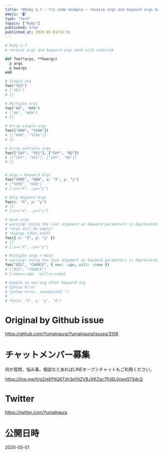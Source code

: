 ```yaml
---
title: "#Ruby 2.7 – Try code example – receive args and keyword args both with"
emoji: "🖥"
type: "tech"
topics: ["Ruby"]
published: true
published_at: 2020-05-01t19:16
---
```


```rb
# Ruby 2.7
# receive args and keyword args both with asterisk

def foo(*args, **kwargs)
  p args
  p kwargs
end

# Single arg
foo("YES")
# ["YES"]
# {}

# Multiple args
foo("AH", "WOW")
# ["AH", "WOW"]
# {}

# Array single args
foo(["WOW", "YEAH"])
# [["WOW", "YEAH"]]
# {}

# Array multiple args
foo(["SAY", "YES"], ["SAY", "NO"])
# [["SAY", "YES"], ["SAY", "NO"]]
# {}


# Args + Keyword Args
foo("SOME", "HOW", x: "X", y: "y")
# ["SOME", "HOW"]
# {:x=>"X", :y=>"y"}

# Only Keyword Args
foo(x: "X", y: "y")
# []
# {:x=>"X", :y=>"y"}

# Hash args
# warning: Using the last argument as keyword parameters is deprecated; maybe ** should be added to the call
# *args will be empty!
# *kwargs takes hash!
foo({ x: "X", y: "y" })
# []
# {:x=>"X", :y=>"y"}

# Multiple args + Hash
# warning: Using the last argument as keyword parameters is deprecated; maybe ** should be added to the call
foo("BIG", "CHANCE", { new: :age, will: :come })
# ["BIG", "CHANCE"]
# {:new=>:age, :will=>:come}

# Unable to use arg after keyword arg
# Syntax Error
# syntax error, unexpected ')'
#
# foo(x: "X", y: "y", "A")

```

# Original by Github issue

https://github.com/YumaInaura/YumaInaura/issues/3108











<!-- Update From Qiita API -->

# チャットメンバー募集


何か質問、悩み事、相談などあればLINEオープンチャットもご利用ください。

https://line.me/ti/g2/eEPltQ6Tzh3pYAZV8JXKZqc7PJ6L0rpm573dcQ





# Twitter


https://twitter.com/YumaInaura


<!-- Update From Qiita API -->



# 公開日時

2020-05-01

